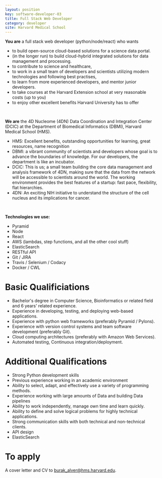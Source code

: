 ```yaml
---
layout: position
key: software-developer-03
title: Full Stack Web Developer
category: developer
site: Harvard Medical School
---
```


**You are** a full stack web developer (python/node/react) who wants

- to build open-source cloud-based solutions for a science data portal.
- (in the longer run) to build cloud-hybrid integrated solutions for data management and processing.
- to contribute to science and healthcare,
- to work in a small team of developers and scientists utilizing modern technologies and following best practises, 
- to learn from more experienced developers, and mentor junior developers.
- to take courses at the Harvard Extension school at very reasonable costs (up to you)
- to enjoy other excellent benefits Harvard University has to offer

<br class="no-print" />

**We are** the 4D Nucleome (4DN) Data Coordination and Integration Center (DCIC) at the Department of Biomedical Informatics (DBMI), Harvard Medical School (HMS).

- HMS: Excellent benefits, outstanding opportunities for learning, great resources, name recognition
- DBMI: a vibrant community of scientists and developers whose goal is to advance the boundaries of knowledge. For our developers, the department is like an incubator.
- DCIC: This is us; a small team building the core data management and analysis framework of 4DN, making sure that the data from the network will be accessible to scientists around the world. The working environment provides the best features of a startup: fast pace, flexibility, flat hierarchies.
- 4DN: An exciting NIH initiative to understand the structure of the cell nucleus and its implications for cancer.

<br class="no-print" />

**Technologies we use:**

- Pyramid
- Node
- React
- AWS (lambdas, step functions, and all the other cool stuff)
- ElasticSearch
- RESTful API
- Git / JIRA
- Travis / Selenium / Codacy
- Docker / CWL

# Basic Qualificiations
- Bachelor's degree in Computer Science, Bioinformatics or related field and 6 years' related experience.
- Experience in developing, testing, and deploying web-based applications.
- Experience with python web frameworks (preferably Pyramid / Pylons).
- Experience with version control systems and team software development (preferably Git).
- Cloud computing architectures (preferably with Amazon Web Services).
- Automated testing, Continuous integration/deployment.

# Additional Qualifications
- Strong Python development skills
- Previous experience working in an academic environment 
- Ability to select, adapt, and effectively use a variety of programming methods.
- Experience working with large amounts of Data and building Data pipelines
- Ability to work independently, manage own time and learn quickly. 
- Ability to define and solve logical problems for highly technical applications.
- Strong communication skills with both technical and non-technical clients. 
- API design
- ElasticSearch

# To apply
A cover letter and CV to [burak_alver@hms.harvard.edu](mailto:burak_alver@hms.harvard.edu).
